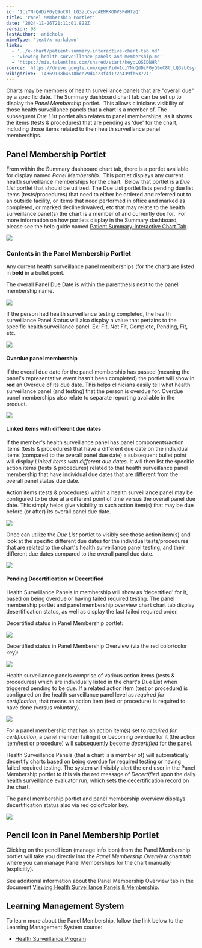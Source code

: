 ```yaml
---
id: '1ciYNrQdDiP0yQ9oC8t_LQ3zLCsydAEMRKODVSFdHfzQ'
title: 'Panel Membership Portlet'
date: '2024-11-26T21:11:01.822Z'
version: 98
lastAuthor: 'anichols'
mimeType: 'text/x-markdown'
links:
  - '../e-chart/patient-summary-interactive-chart-tab.md'
  - 'viewing-health-surveillance-panels-and-membership.md'
  - 'https://mie.talentlms.com/shared/start/key:LQSIDNHR'
source: 'https://drive.google.com/open?id=1ciYNrQdDiP0yQ9oC8t_LQ3zLCsydAEMRKODVSFdHfzQ'
wikigdrive: '14369108b4618bce79d4c23f4d172a439fb63721'
---
```

Charts may be members of health surveillance panels that are "overall due" by a specific date.  The Summary dashboard chart tab can be set up to display the *Panel Membership* portlet.  This allows clinicians visibility of those health surveillance panels that a chart is a member of.  The subsequent *Due List* portlet also relates to panel memberships, as it shows the items (tests & procedures) that are pending as ‘due' for the chart, including those items related to their health surveillance panel memberships.

## Panel Membership Portlet

From within the Summary dashboard chart tab, there is a portlet available for display named *Panel Membership*.  This portlet displays any current health surveillance memberships for the chart.  Below that portlet is a *Due List* portlet that should be utilized.  The Due List portlet lists pending due list items (tests/procedures) that need to either be ordered and referred out to an outside facility, or items that need performed in office and marked as completed, or marked declined/waived, etc that may relate to the health surveillance panel(s) the chart is a member of and currently due for.  For more information on how portlets display in the Summary dashboard, please see the help guide named [Patient Summary-Interactive Chart Tab](../e-chart/patient-summary-interactive-chart-tab.md).

![](../panel-membership-portlet.assets/c9ecb3fea26543d685089ed29cc8c43b.png)

### Contents in the Panel Membership Portlet

Any current health surveillance panel memberships (for the chart) are listed in **bold** in a bullet point.

The overall Panel Due Date is within the parenthesis next to the panel membership name.

![](../panel-membership-portlet.assets/d98718694510b3bcbadcf533497e0d78.png)

If the person had health surveillance testing completed, the health surveillance Panel Status will also display a value that pertains to the specific health surveillance panel.  Ex: Fit, Not Fit, Complete, Pending, Fit, etc.

![](../panel-membership-portlet.assets/af49f6537fa9c1681f04d5310ac8e105.png)

#### Overdue panel membership

If the overall due date for the panel membership has passed (meaning the panel's representative event hasn't been completed) the portlet will show in **red** an Overdue of its due date.  This helps clinicians easily tell what health surveillance panel (and testing) that the person is overdue for.  Overdue panel memberships also relate to separate reporting available in the product.

![](../panel-membership-portlet.assets/e8f85f647edc4dc712807199c1350387.png)

#### Linked items with different due dates

If the member's health surveillance panel has panel components/action items (tests & procedures) that have a different due date on the individual items (compared to the overall panel due date) a subsequent bullet point will display *Linked items with different due dates*.  It will then list the specific action items (tests & procedures) related to that health surveillance panel membership that have individual due dates that are different from the overall panel status due date.

Action items (tests & procedures) within a health surveillance panel may be configured to be due at a different point of time versus the overall panel due date.  This simply helps give visibility to such action item(s) that may be due before (or after) its overall panel due date.

![](../panel-membership-portlet.assets/119bedc9fe3ea470861a260732df7804.png)

Once can utilize the *Due List* portlet to visibly see those action item(s) and look at the specific different due dates for the individual tests/procedures that are related to the chart's health surveillance panel testing, and their different due dates compared to the overall panel due date.

![](../panel-membership-portlet.assets/a2cc9aa6cf4e1e62ecc1c3396be4e954.png)

#### Pending Decertification or Decertified

Health Surveillance Panels in membership will show as ‘decertified' for it, based on being overdue or having failed required testing. The panel membership portlet and panel membership overview chart chart tab display desertification status, as well as display the last failed required order.

Decertified status in Panel Membership portlet:

![](../panel-membership-portlet.assets/77e6c5f41a6cc92fc28b6d60c5556dfd.png)

Decertified status in Panel Membership Overview (via the red color/color key):

![](../panel-membership-portlet.assets/05686ef997c06581ed04ac9d11722fb2.png)

Health surveillance panels comprise of various action items (tests & procedures) which are individually listed in the chart's Due List when triggered pending to be due.  If a related action item (test or procedure) is configured on the health surveillance panel level as *required for certification*, that means an action item (test or procedure) is required to have done (versus voluntary).

![](../panel-membership-portlet.assets/3c7790731e513b554542a85c781dcfd4.png)

For a panel membership that has an action item(s) set to *required for certification*, a panel member failing it or becoming overdue for it (the action item/test or procedure) will subsequently become *decertified* for the panel.

Health Surveillance Panels (that a chart is a member of) will automatically decertify charts based on being overdue for required testing or having failed required testing. The system will visibly alert the end user in the Panel Membership portlet to this via the red message of *Decertified* upon the daily health surveillance evaluator run, which sets the decertification record on the chart.

The panel membership portlet and panel membership overview displays decertification status also via red color/color key.

![](../panel-membership-portlet.assets/05686ef997c06581ed04ac9d11722fb2.png)

## Pencil Icon in Panel Membership Portlet

Clicking on the pencil icon (manage info icon) from the Panel Membership portlet will take you directly into the *Panel Membership Overview* chart tab where you can manage Panel Memberships for the chart manually (explicitly).

See additional information about the Panel Membership Overview tab in the document [Viewing Health Surveillance Panels & Membership](viewing-health-surveillance-panels-and-membership.md).

## Learning Management System

To learn more about the Panel Membership, follow the link below to the Learning Management System course:

* [Health Surveillance Program](https://mie.talentlms.com/shared/start/key:LQSIDNHR)
